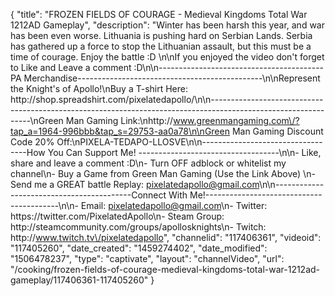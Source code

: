 {
    "title": "FROZEN FIELDS OF COURAGE - Medieval Kingdoms Total War 1212AD Gameplay",
    "description": "Winter has been harsh this year, and war has been even worse.  Lithuania is pushing hard on Serbian Lands.  Serbia has gathered up a force to stop the Lithuanian assault, but this must be a time of courage. Enjoy the battle :D  \n\nIf you enjoyed the video don't forget to Like and Leave a comment :D\n\n-----------------------------------------PA Merchandise----------------------------------------------\n\nRepresent the Knight's of Apollo!\nBuy a T-shirt Here: http:\/\/shop.spreadshirt.com\/pixelatedapollo\/\n\n---------------------------------------------------------------------------------------------------------------\nGreen Man Gaming Link:\nhttp:\/\/www.greenmangaming.com\/?tap_a=1964-996bbb&tap_s=29753-aa0a78\n\nGreen Man Gaming Discount Code 20% Off:\nPIXELA-TEDAPO-LLOSVE\n\n----------------------------------How You Can Support Me! -----------------------------------\n\n- Like, share and leave a comment :D\n- Turn OFF adblock or whitelist my channel\n- Buy a Game from Green Man Gaming (Use the Link Above) \n- Send me a GREAT battle Replay: pixelatedapollo@gmail.com\n\n------------------------------------------Connect With Me!-----------------------------------------\n\n- Email: pixelatedapollo@gmail.com\n- Twitter: https:\/\/twitter.com\/PixelatedApollo\n- Steam Group:  http:\/\/steamcommunity.com\/groups\/apollosknights\n- Twitch: http:\/\/www.twitch.tv\/pixelatedapollo",
    "channelid": "117406361",
    "videoid": "117405260",
    "date_created": "1459274402",
    "date_modified": "1506478237",
    "type": "captivate",
    "layout": "channelVideo",
    "url": "\/cooking\/frozen-fields-of-courage-medieval-kingdoms-total-war-1212ad-gameplay\/117406361-117405260"
}